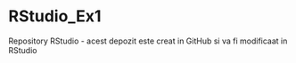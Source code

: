 # RStudio_Ex1
Repository RStudio - acest depozit este creat in GitHub si va fi modificaat in RStudio
